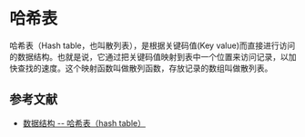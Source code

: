 # 哈希表

哈希表（Hash table，也叫散列表），是根据关键码值(Key value)而直接进行访问的数据结构。也就是说，它通过把关键码值映射到表中一个位置来访问记录，以加快查找的速度。这个映射函数叫做散列函数，存放记录的数组叫做散列表。


## 参考文献

- [数据结构 -- 哈希表（hash table） ](https://www.cnblogs.com/FondWang/p/11910355.html)
